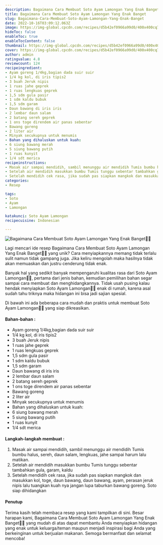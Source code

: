 ```yaml
---
description: Bagaimana Cara Membuat Soto Ayam Lamongan Yang Enak Banget"
title: Bagaimana Cara Membuat Soto Ayam Lamongan Yang Enak Banget
slug: Bagaimana-Cara-Membuat-Soto-Ayam-Lamongan-Yang-Enak-Banget
date: 2022-10-16T03:09:12.063Z
image: https://img-global.cpcdn.com/recipes/d5b42ef0966a99d0/400x400cq70/photo.jpg
hideToc: false
enableToc: true
enableTocContent: false
thumbnail: https://img-global.cpcdn.com/recipes/d5b42ef0966a99d0/400x400cq70/photo.jpg
cover: https://img-global.cpcdn.com/recipes/d5b42ef0966a99d0/400x400cq70/photo.jpg
author: admin
ratingvalue: 4.8
reviewcount: 124
recipeingredient:
- Ayam goreng 1/4kg,bagian dada suir suir
- 1/4 kg kol, di iris tipis2
- 3 buah Jeruk nipis
- 1 ruas jahe geprek
- 1 ruas lengkuas geprek
- 1,5 sdm gula pasir
- 1 sdm kaldu bubuk
- 1,5 sdm garam
- Daun bawang di iris iris
- 2 lembar daun salam
- 2 batang sereh geprek
- 1 ons toge direndem air panas sebentar
- Bawang goreng
- 2 liter air
- Minyak secukupnya untuk menumis
- Bahan yang dihaluskan untuk kuah:
- 6 siung bawang merah
- 5 siung bawang putih
- 1 ruas kunyit
- 1/4 sdt merica
recipeinstructions:
- Masak air sampai mendidih, sambil menunggu air mendidih Tumis bumbu halus, sereh, daun salam, lengkuas, jahe sampai harum lalu matikan.
- Setelah air mendidih masukkan bumbu Tumis tunggu sebentar tambahkan gula, garam, kaldu
- Setelah mendidih cek rasa, jika sudah pas siapkan mangkok dan masukkan kol, toge, daun bawang, daun bawang, ayam, perasan jeruk nipis lalu tuangkan kuah nya jangan lupa taburkan bawang goreng. Soto siap dihidangkan
categories:
- Resep

tags:
- Soto
- Ayam
- Lamongan

katakunci: Soto Ayam Lamongan
recipecuisine: Indonesian

---
```


![Bagaimana Cara Membuat Soto Ayam Lamongan Yang Enak Banget👩‍🍳](https://img-global.cpcdn.com/recipes/d5b42ef0966a99d0/400x400cq70/photo.jpg)

Lagi mencari ide resep Bagaimana Cara Membuat Soto Ayam Lamongan Yang Enak Banget👩‍🍳 yang unik? Cara menyiapkannya memang tidak terlalu sulit namun tidak gampang juga. Jika keliru mengolah maka hasilnya tidak akan memuaskan dan justru cenderung tidak enak.

Banyak hal yang sedikit banyak mempengaruhi kualitas rasa dari Soto Ayam Lamongan👩‍🍳, pertama dari jenis bahan, kemudian pemilihan bahan segar sampai cara membuat dan menghidangkannya. Tidak usah pusing kalau hendak menyiapkan Soto Ayam Lamongan👩‍🍳 enak di rumah, karena asal sudah tahu triknya maka hidangan ini bisa jadi sajian spesial.

Di bawah ini ada beberapa cara mudah dan praktis untuk membuat Soto Ayam Lamongan👩‍🍳 yang siap dikreasikan.

<!--inarticleads1-->

#### Bahan-bahan :

- Ayam goreng 1/4kg,bagian dada suir suir
- 1/4 kg kol, di iris tipis2
- 3 buah Jeruk nipis
- 1 ruas jahe geprek
- 1 ruas lengkuas geprek
- 1,5 sdm gula pasir
- 1 sdm kaldu bubuk
- 1,5 sdm garam
- Daun bawang di iris iris
- 2 lembar daun salam
- 2 batang sereh geprek
- 1 ons toge direndem air panas sebentar
- Bawang goreng
- 2 liter air
- Minyak secukupnya untuk menumis
- Bahan yang dihaluskan untuk kuah:
- 6 siung bawang merah
- 5 siung bawang putih
- 1 ruas kunyit
- 1/4 sdt merica

<!--inarticleads2-->

#### Langkah-langkah membuat :

1. Masak air sampai mendidih, sambil menunggu air mendidih Tumis bumbu halus, sereh, daun salam, lengkuas, jahe sampai harum lalu matikan.
1. Setelah air mendidih masukkan bumbu Tumis tunggu sebentar tambahkan gula, garam, kaldu
1. Setelah mendidih cek rasa, jika sudah pas siapkan mangkok dan masukkan kol, toge, daun bawang, daun bawang, ayam, perasan jeruk nipis lalu tuangkan kuah nya jangan lupa taburkan bawang goreng. Soto siap dihidangkan

#### Penutup

Terima kasih telah membaca resep yang kami tampilkan di sini. Besar harapan kami, Bagaimana Cara Membuat Soto Ayam Lamongan Yang Enak Banget👩‍🍳 yang mudah di atas dapat membantu Anda menyiapkan hidangan yang enak untuk keluarga/teman maupun menjadi inspirasi bagi Anda yang berkeinginan untuk berjualan makanan. Semoga bermanfaat dan selamat mencoba!
